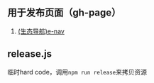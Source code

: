 ## 用于发布页面（gh-page）

1. [(生态导航)e-nav](https://ldc4.github.io/page/e-nav)

## release.js

临时hard code，调用`npm run release`来拷贝资源
